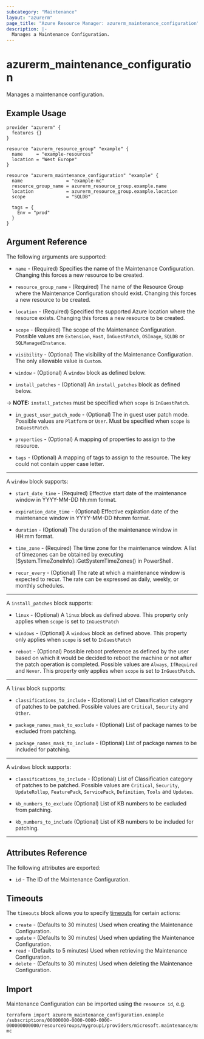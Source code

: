 ```yaml
---
subcategory: "Maintenance"
layout: "azurerm"
page_title: "Azure Resource Manager: azurerm_maintenance_configuration"
description: |-
  Manages a Maintenance Configuration.
---
```


# azurerm_maintenance_configuration

Manages a maintenance configuration.

## Example Usage

```hcl
provider "azurerm" {
  features {}
}

resource "azurerm_resource_group" "example" {
  name     = "example-resources"
  location = "West Europe"
}

resource "azurerm_maintenance_configuration" "example" {
  name                = "example-mc"
  resource_group_name = azurerm_resource_group.example.name
  location            = azurerm_resource_group.example.location
  scope               = "SQLDB"

  tags = {
    Env = "prod"
  }
}
```

## Argument Reference

The following arguments are supported:

* `name` - (Required) Specifies the name of the Maintenance Configuration. Changing this forces a new resource to be created.

* `resource_group_name` - (Required) The name of the Resource Group where the Maintenance Configuration should exist. Changing this forces a new resource to be created.

* `location` - (Required) Specified the supported Azure location where the resource exists. Changing this forces a new resource to be created.

* `scope` - (Required) The scope of the Maintenance Configuration. Possible values are `Extension`, `Host`, `InGuestPatch`, `OSImage`, `SQLDB` or `SQLManagedInstance`.

* `visibility` - (Optional) The visibility of the Maintenance Configuration. The only allowable value is `Custom`.

* `window` - (Optional) A `window` block as defined below.

* `install_patches` - (Optional) An `install_patches` block as defined below.

-> **NOTE:** `install_patches` must be specified when `scope` is `InGuestPatch`.

* `in_guest_user_patch_mode` - (Optional) The in guest user patch mode. Possible values are `Platform` or `User`. Must be specified when `scope` is `InGuestPatch`.

* `properties` - (Optional) A mapping of properties to assign to the resource.

* `tags` - (Optional) A mapping of tags to assign to the resource. The key could not contain upper case letter.

---

A `window` block supports:

* `start_date_time` - (Required) Effective start date of the maintenance window in YYYY-MM-DD hh:mm format.

* `expiration_date_time` - (Optional) Effective expiration date of the maintenance window in YYYY-MM-DD hh:mm format.

* `duration` - (Optional) The duration of the maintenance window in HH:mm format.

* `time_zone` - (Required) The time zone for the maintenance window. A list of timezones can be obtained by executing [System.TimeZoneInfo]::GetSystemTimeZones() in PowerShell.

* `recur_every` - (Optional) The rate at which a maintenance window is expected to recur. The rate can be expressed as daily, weekly, or monthly schedules.

---

A `install_patches` block supports:

* `linux` - (Optional) A `linux` block as defined above. This property only applies when `scope` is set to `InGuestPatch`

* `windows` - (Optional) A `windows` block as defined above. This property only applies when `scope` is set to `InGuestPatch`

* `reboot` - (Optional) Possible reboot preference as defined by the user based on which it would be decided to reboot the machine or not after the patch operation is completed. Possible values are `Always`, `IfRequired` and `Never`. This property only applies when `scope` is set to `InGuestPatch`.

---

A `linux` block supports:

* `classifications_to_include` - (Optional) List of Classification category of patches to be patched. Possible values are `Critical`, `Security` and `Other`.

* `package_names_mask_to_exclude` - (Optional) List of package names to be excluded from patching.

* `package_names_mask_to_include` - (Optional) List of package names to be included for patching.

---

A `windows` block supports:

* `classifications_to_include` - (Optional) List of Classification category of patches to be patched. Possible values are `Critical`, `Security`, `UpdateRollup`, `FeaturePack`, `ServicePack`, `Definition`, `Tools` and `Updates`.

* `kb_numbers_to_exclude` (Optional) List of KB numbers to be excluded from patching.

* `kb_numbers_to_include` (Optional) List of KB numbers to be included for patching.

---

## Attributes Reference

The following attributes are exported:

* `id` - The ID of the Maintenance Configuration.

## Timeouts

The `timeouts` block allows you to specify [timeouts](https://www.terraform.io/language/resources/syntax#operation-timeouts) for certain actions:

* `create` - (Defaults to 30 minutes) Used when creating the Maintenance Configuration.
* `update` - (Defaults to 30 minutes) Used when updating the Maintenance Configuration.
* `read` - (Defaults to 5 minutes) Used when retrieving the Maintenance Configuration.
* `delete` - (Defaults to 30 minutes) Used when deleting the Maintenance Configuration.

## Import

Maintenance Configuration can be imported using the `resource id`, e.g.

```shell
terraform import azurerm_maintenance_configuration.example /subscriptions/00000000-0000-0000-0000-000000000000/resourceGroups/mygroup1/providers/microsoft.maintenance/maintenanceconfigurations/example-mc
```
